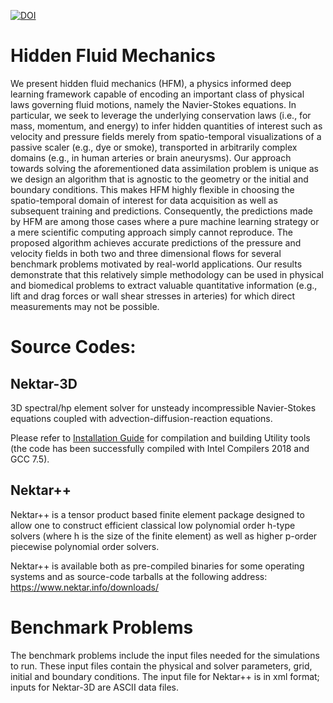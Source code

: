 [![DOI](https://zenodo.org/badge/199072669.svg)](https://zenodo.org/badge/latestdoi/199072669)

# Hidden Fluid Mechanics
We present hidden fluid mechanics (HFM), a physics informed deep learning framework capable of encoding an important class of physical laws governing fluid motions, namely the Navier-Stokes equations. In particular, we seek to leverage the underlying conservation laws (i.e., for mass, momentum, and energy) to infer hidden quantities of interest such as velocity and pressure fields merely from spatio-temporal visualizations of a passive scaler (e.g., dye or smoke), transported in arbitrarily complex domains (e.g., in human arteries or brain aneurysms). Our approach towards solving the aforementioned data assimilation problem is unique as we design an algorithm that is agnostic to the geometry or the initial and boundary conditions. This makes HFM highly flexible in choosing the spatio-temporal domain of interest for data acquisition as well as subsequent training and predictions. Consequently, the predictions made by HFM are among those cases where a pure machine learning strategy or a mere scientific computing approach simply cannot reproduce. The proposed algorithm achieves accurate predictions of the pressure and velocity fields in both two and three dimensional flows for several benchmark problems motivated by real-world applications. Our results demonstrate that this relatively simple methodology can be used in physical and biomedical problems to extract valuable quantitative information (e.g., lift and drag forces or wall shear stresses in arteries) for which direct measurements may not be possible.

# Source Codes:
## Nektar-3D
3D spectral/hp element solver for unsteady incompressible Navier-Stokes equations coupled with advection-diffusion-reaction equations.

Please refer to [Installation Guide](https://github.com/alirezayazdani1/HFM/blob/master/SourceCode/InstallationGuide.md) for compilation and building Utility tools (the code has been successfully compiled with Intel Compilers 2018 and GCC 7.5).

## Nektar++
Nektar++ is a tensor product based finite element package designed to allow one to construct efficient classical low polynomial order h-type solvers (where h is the size of the finite element) as well as higher p-order piecewise polynomial order solvers.

Nektar++ is available both as pre-compiled binaries for some operating systems and as source-code tarballs at the following address: https://www.nektar.info/downloads/

# Benchmark Problems
The benchmark problems include the input files needed for the simulations to run. These input files contain the physical and solver parameters, grid, initial and boundary conditions. The input file for Nektar++ is in xml format; inputs for Nektar-3D are ASCII data files.

